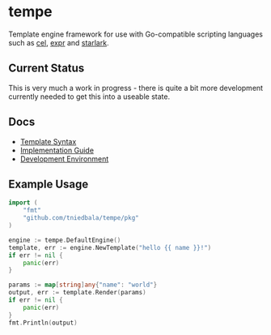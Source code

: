 # tempe
Template engine framework for use with Go-compatible scripting languages
such as [cel](https://github.com/google/cel-go), [expr](https://github.com/expr-lang/expr)
and [starlark](https://github.com/google/starlark-go).

## Current Status
This is very much a work in progress - there is quite a bit more development currently needed
to get this into a useable state.

## Docs
- [Template Syntax](./docs/template-syntax.md)
- [Implementation Guide](./docs/implementation-guid.md)
- [Development Environment](./docs/development-environment.md)

## Example Usage
```go
import (
    "fmt"
    "github.com/tniedbala/tempe/pkg"
)

engine := tempe.DefaultEngine()
template, err := engine.NewTemplate("hello {{ name }}!")
if err != nil {
    panic(err)
}

params := map[string]any{"name": "world"}
output, err := template.Render(params)
if err != nil {
    panic(err)
}
fmt.Println(output)
```

